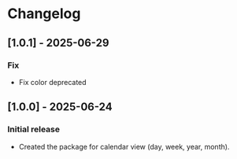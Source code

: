 # Changelog

## [1.0.1] - 2025-06-29
### Fix
- Fix color deprecated

## [1.0.0] - 2025-06-24
### Initial release
- Created the package for calendar view (day, week, year, month).